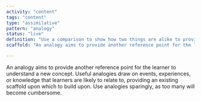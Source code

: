 ```yaml
---
activity: "content"
tags: "content"
type: "assimilative"
pattern: "analogy"
status: "live"
definition: "Use a comparison to show how two things are alike to provide a more simplified or identifiable explanation."
scaffold: "An analogy aims to provide another reference point for the learner to understand a new concept. Useful analogies draw on events, experiences, or knowledge that learners are likely to relate to, providing an existing scaffold upon which to build upon. Use analogies sparingly, as too many will become cumbersome."

---
```


An analogy aims to provide another reference point for the learner to understand a new concept. Useful analogies draw on events, experiences, or knowledge that learners are likely to relate to, providing an existing scaffold upon which to build upon. Use analogies sparingly, as too many will become cumbersome.
